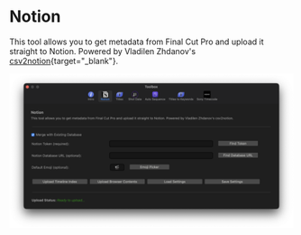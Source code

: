 # Notion

This tool allows you to get metadata from Final Cut Pro and upload it straight to Notion. Powered by Vladilen Zhdanov's [csv2notion](https://github.com/vzhd1701/csv2notion){target="_blank"}.

![](../static/toolbox-notion.png)